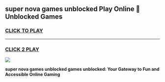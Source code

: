 
## super nova games unblocked Play Online 👋 Unblocked Games
<h3>
<a href="https://premium.freeplayer.one?title=super_nova_games_unblocked&ref=19F">CLICK TO PLAY</a></h3>
<hr>

<h3>
<a href="https://premium.freeplayer.one?title=super_nova_games_unblocked&ref=19F">CLICK 2 PLAY</a>
  
</h3>

<a href="https://premium.freeplayer.one?title=super_nova_games_unblocked&ref=19F"><img src="https://clearcache.store/games.png"></a>


**super nova games unblocked games unblocked: Your Gateway to Fun and Accessible Online Gaming**
